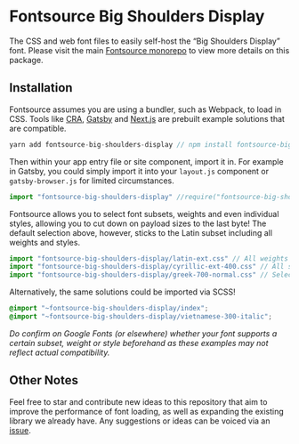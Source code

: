 # Fontsource Big Shoulders Display

The CSS and web font files to easily self-host the “Big Shoulders Display” font. Please visit the main [Fontsource monorepo](https://github.com/DecliningLotus/fontsource) to view more details on this package.

## Installation

Fontsource assumes you are using a bundler, such as Webpack, to load in CSS. Tools like [CRA](https://create-react-app.dev/), [Gatsby](https://www.gatsbyjs.org/) and [Next.js](https://nextjs.org/) are prebuilt example solutions that are compatible.

```javascript
yarn add fontsource-big-shoulders-display // npm install fontsource-big-shoulders-display
```

Then within your app entry file or site component, import it in. For example in Gatsby, you could simply import it into your `layout.js` component or `gatsby-browser.js` for limited circumstances.

```javascript
import "fontsource-big-shoulders-display" //require("fontsource-big-shoulders-display")
```

Fontsource allows you to select font subsets, weights and even individual styles, allowing you to cut down on payload sizes to the last byte! The default selection above, however, sticks to the Latin subset including all weights and styles.

```javascript
import "fontsource-big-shoulders-display/latin-ext.css" // All weights and styles included.
import "fontsource-big-shoulders-display/cyrillic-ext-400.css" // All styles included.
import "fontsource-big-shoulders-display/greek-700-normal.css" // Select either normal or italic.
```

Alternatively, the same solutions could be imported via SCSS!

```scss
@import "~fontsource-big-shoulders-display/index";
@import "~fontsource-big-shoulders-display/vietnamese-300-italic";
```

_Do confirm on Google Fonts (or elsewhere) whether your font supports a certain subset, weight or style beforehand as these examples may not reflect actual compatibility._

## Other Notes

Feel free to star and contribute new ideas to this repository that aim to improve the performance of font loading, as well as expanding the existing library we already have. Any suggestions or ideas can be voiced via an [issue](https://github.com/DecliningLotus/fontsource/issues).

